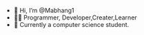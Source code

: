 - 👋 Hi, I’m @Mabhang1
- 👨‍💻 Programmer, Developer,Creater,Learner
- 🌱 Currently a computer science student.

<!---
Mabhang1/Mabhang1 is a ✨ special ✨ repository because its `README.md` (this file) appears on your GitHub profile.
You can click the Preview link to take a look at your changes.
--->
